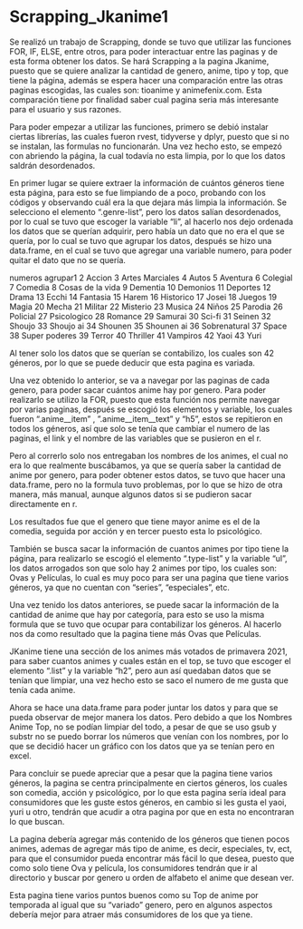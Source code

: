 # Scrapping_Jkanime1
 
Se realizó un trabajo de Scrapping, donde se tuvo que utilizar las funciones FOR, IF, ELSE, entre otros, para poder interactuar entre las paginas y de esta forma obtener los datos. Se hará Scrapping a la pagina Jkanime, puesto que se quiere analizar la cantidad de genero, anime, tipo y top, que tiene la página, además se espera hacer una comparación entre las otras paginas escogidas, las cuales son: tioanime y animefenix.com. Esta comparación tiene por finalidad saber cual pagina seria más interesante para el usuario y sus razones.

Para poder empezar a utilizar las funciones, primero se debió instalar ciertas librerías, las cuales fueron rvest, tidyverse y dplyr, puesto que si no se instalan, las formulas no funcionarán. Una vez hecho esto, se empezó con abriendo la página, la cual todavía no esta limpia, por lo que los datos saldrán desordenados.

En primer lugar se quiere extraer la información de cuántos géneros tiene esta página, para esto se fue limpiando de a poco, probando con los códigos y observando cuál era la que dejara más limpia la información. Se selecciono el elemento “.genre-list”, pero los datos salían desordenados, por lo cual se tuvo que escoger la variable “li”, al hacerlo nos dejo ordenada los datos que se querían adquirir, pero había un dato que no era el que se quería, por lo cual se tuvo que agrupar los datos, después se hizo una data.frame, en el cual se tuvo que agregar una variable numero, para poder quitar el dato que no se quería. 

numeros         agrupar1
        2           Accion
        3       Artes Marciales
        4            Autos
        5         Aventura
        6         Colegial
        7          Comedia
        8       Cosas de la vida
        9         Dementia
      10         Demonios
      11         Deportes
      12            Drama
      13            Ecchi
      14         Fantasia
      15            Harem
      16        Historico
      17            Josei
      18           Juegos
      19            Magia
      20            Mecha
      21          Militar
      22         Misterio
      23           Musica
      24            Niños
      25          Parodia
      26         Policial
      27      Psicologico
      28          Romance
      29          Samurai
      30           Sci-fi
      31           Seinen
      32           Shoujo
      33        Shoujo ai
      34          Shounen
      35       Shounen ai
      36     Sobrenatural
      37            Space
      38    Super poderes
      39           Terror
      40         Thriller
      41         Vampiros
      42             Yaoi
      43             Yuri


Al tener solo los datos que se querían se contabilizo, los cuales son 42 géneros, por lo que se puede deducir que esta pagina es variada.

Una vez obtenido lo anterior, se va a navegar por las paginas de cada genero, para poder sacar cuántos anime hay por genero. Para poder realizarlo se utilizo la FOR, puesto que esta función nos permite navegar por varias paginas, después se escogió los elementos y variable, los cuales fueron “.anime__item” , ”.anime__item__text”  y “h5”, estos se repitieron en todos los géneros, así que solo se tenía que cambiar el numero de las paginas, el link y el nombre de las variables que se pusieron en el r. 

Pero al correrlo solo nos entregaban los nombres de los animes, el cual no era lo que realmente buscábamos, ya que se quería saber la cantidad de anime por genero, para poder obtener estos datos, se tuvo que hacer una data.frame, pero no la formula tuvo problemas, por lo que se hizo de otra manera, más manual, aunque algunos datos si se pudieron sacar directamente en r.

Los resultados fue que el genero que tiene mayor anime es el de la comedia, seguida por acción y en tercer puesto esta lo psicológico. 


También se busca sacar la información de cuantos animes por tipo tiene la página, para realizarlo se escogió el elemento “.type-list” y la variable “ul”, los datos arrogados son que solo hay 2 animes por tipo, los cuales son: Ovas y Películas, lo cual es muy poco para ser una pagina que tiene varios géneros, ya que no cuentan con “series”, “especiales”, etc. 

Una vez tenido los datos anteriores, se puede sacar la información de la cantidad de anime que hay por categoría, para esto se uso la misma formula que se tuvo que ocupar para contabilizar los géneros. Al hacerlo nos da como resultado que la pagina tiene más Ovas que Películas.

JKanime tiene una sección de los animes más votados de primavera 2021, para saber cuantos animes y cuales están en el top, se tuvo que escoger el elemento “.list” y la variable “h2”, pero aun así quedaban datos que se tenían que limpiar, una vez hecho esto se saco el numero de me gusta que tenía cada anime.

Ahora se hace una data.frame para poder juntar los datos y para que se pueda observar de mejor manera los datos. Pero debido a que los Nombres Anime Top, no se podían limpiar del todo, a pesar de que se uso gsub y substr no se puedo borrar los números que venían con los nombres, por lo que se decidió hacer un gráfico con los datos que ya se tenían pero en excel.

Para concluir se puede apreciar que a pesar que la pagina tiene varios géneros, la pagina se centra principalmente en ciertos géneros, los cuales son comedia, acción y psicológico, por lo que esta pagina sería ideal para consumidores que les guste estos géneros, en cambio si les gusta el yaoi, yuri u otro, tendrán que acudir a otra pagina por que en esta no encontraran lo que buscan.

La pagina debería agregar más contenido de los géneros que tienen pocos animes, ademas de agregar más tipo de anime, es decir, especiales, tv, ect, para que el consumidor pueda encontrar más fácil lo que desea, puesto que como solo tiene Ova y película, los consumidores tendrán que ir al directorio y buscar por genero u orden de alfabeto el anime que desean ver.

Esta pagina tiene varios puntos buenos como su Top de anime por temporada al igual que su “variado” genero, pero en algunos aspectos debería mejor para atraer más consumidores de los que ya tiene. 

